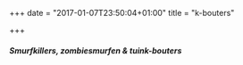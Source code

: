 +++
date = "2017-01-07T23:50:04+01:00"
title = "k-bouters"

+++
##### Smurfkillers, zombiesmurfen & tuink-bouters
